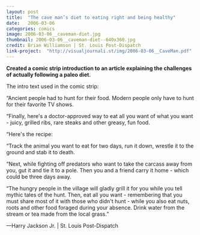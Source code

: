 ```yaml
---
layout: post
title:  "The cave man’s diet to eating right and being healthy"
date:   2006-03-06
categories: comics
image: 2006-03-06__caveman-diet.jpg
thumbnail: 2006-03-06__caveman-diet--640x360.jpg
credit: Brian Williamson | St. Louis Post-Dispatch
link-project:  "http://visualjournali.st/img/2006-03-06__CaveMan.pdf"
---
```


**Created a comic strip introduction to an article explaining the challenges of actually following a paleo diet.**

The intro text used in the comic strip:

“Ancient people had to hunt for their food. Modern people only have to hunt for their favorite TV shows.

“Finally, here's a doctor-approved way to eat all you want of what you want - juicy, grilled ribs, rare steaks and other greasy, fun food.

“Here's the recipe:

“Track the animal you want to eat for two days, run it down, wrestle it to the ground and stab it to death.

“Next, while fighting off predators who want to take the carcass away from you, gut it and tie it to a pole. Then you and a friend carry it home - which could be three days away.

“The hungry people in the village will gladly grill it for you while you tell mythic tales of the hunt. Then, eat all you want - remembering that you must share most of it with those who didn't hunt - while you also eat nuts, roots and other food foraged during your absence. Drink water from the stream or tea made from the local grass.”

—Harry Jackson Jr. | St. Louis Post-Dispatch